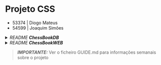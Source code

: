 # Projeto CSS

- 53374 | Diogo Mateus
- 54599 | Joaquim Simões

<details><summary><i>README <b>ChessBookDB</b></i></summary>

## Funcionalidades implementadas

- Login (procura por email) e registo (criar jogador)
- Criar um jogo entre dois jogadores existentes
- Listar jogos cujo jogador participa
- Listar jogadores existentes
- Regras de movimento para KING, QUEEN e ROOK
- Jogar um jogo de xadrez

## Funcionalidades não implementadas

- Regras de movimento para BISHOP, KNIGHT e PAWN (como pedido na semana 3)

## Possíveis problemas

- Não foi testado nenhum jogo até ao checkmate, a função existe mas não sabemos se funciona
- Devido a algumas alterações nas funções durante a Semana 4, os testes JUnit5 encontram-se em comentário.

## Divisão de trabalho

- 55% | Diogo Mateus
- 45% | Joaquim Simões
</details>

<details><summary><i>README <b>ChessBookWEB</b></i></summary>

## Funcionalidades implementadas

- Login (procura por email) e registo (criar jogador)
- Criar um jogo entre dois jogadores existentes
- Lista de jogos cujo jogador com sessão iniciada participa
- Lista de jogadores existentes
- Tabuleiro em forma de tabela HTML
- Lista de movimentos dinâmica e numerada
- Regras de movimento para KING, QUEEN e ROOK
- Jogar um jogo de xadrez
- Desistir com o comando "resign" no formulário de movimento

## Funcionalidades não implementadas

- Não dá para um jogador abandonar o jogo sem ter de entrar nele primeiro e escrever "resign"
- Regras de movimento para BISHOP, KNIGHT e PAWN
- Status não dá informação de Win/Loss apenas de Your turn/Not your turn

## Divisão de trabalho

- 58% | Diogo Mateus
- 42% | Joaquim Simões
</details>

> **_IMPORTANTE:_** Ver o ficheiro GUIDE.md para informações semanais sobre o projeto